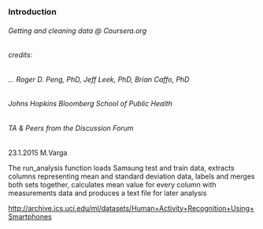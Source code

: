 ### Introduction

###### Getting and cleaning data @ Coursera.org
###### credits: 
###### ...		Roger D. Peng, PhD, Jeff Leek, PhD, Brian Caffo, PhD
######          Johns Hopkins Bloomberg School of Public Health
######          TA & Peers from the Discussion Forum 
           
 23.1.2015 M.Varga


 The run_analysis function loads Samsung test and train data, extracts columns representing mean 
 and standard deviation data, labels and merges both sets together, calculates mean value for every 
 column with measurements data and produces a text file for later analysis 

http://archive.ics.uci.edu/ml/datasets/Human+Activity+Recognition+Using+Smartphones
